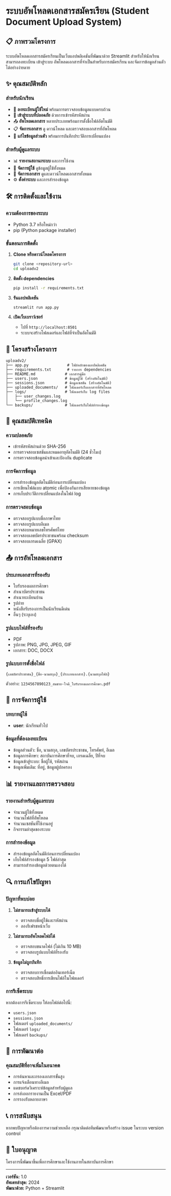 # ระบบอัพโหลดเอกสารสมัครเรียน (Student Document Upload System)

## 📋 ภาพรวมโครงการ

ระบบอัพโหลดเอกสารสมัครเรียนเป็นเว็บแอปพลิเคชันที่พัฒนาด้วย Streamlit สำหรับให้นักเรียนสามารถลงทะเบียน เข้าสู่ระบบ อัพโหลดเอกสารที่จำเป็นสำหรับการสมัครเรียน และจัดการข้อมูลส่วนตัวได้อย่างง่ายดาย

## ✨ คุณสมบัติหลัก

### สำหรับนักเรียน
- 📝 **ลงทะเบียนผู้ใช้ใหม่** พร้อมการตรวจสอบข้อมูลแบบครบถ้วน
- 🔐 **เข้าสู่ระบบที่ปลอดภัย** ด้วยการเข้ารหัสรหัสผ่าน
- 📤 **อัพโหลดเอกสาร** หลายประเภทพร้อมการตั้งชื่อไฟล์อัตโนมัติ
- 📋 **จัดการเอกสาร** ดู ดาวน์โหลด และตรวจสอบเอกสารที่อัพโหลด
- 👤 **แก้ไขข้อมูลส่วนตัว** พร้อมการบันทึกประวัติการเปลี่ยนแปลง

### สำหรับผู้ดูแลระบบ
- 📊 **รายงานสถานะระบบ** และการใช้งาน
- 👥 **จัดการผู้ใช้** ดูข้อมูลผู้ใช้ทั้งหมด
- 📁 **จัดการเอกสาร** ดูและดาวน์โหลดเอกสารทั้งหมด
- ⚙️ **ตั้งค่าระบบ** และการสำรองข้อมูล

## 🛠️ การติดตั้งและใช้งาน

### ความต้องการของระบบ
- Python 3.7 หรือใหม่กว่า
- pip (Python package installer)

### ขั้นตอนการติดตั้ง

1. **Clone หรือดาวน์โหลดโครงการ**
   ```bash
   git clone <repository-url>
   cd uploadv2
   ```

2. **ติดตั้ง dependencies**
   ```bash
   pip install -r requirements.txt
   ```

3. **รันแอปพลิเคชัน**
   ```bash
   streamlit run app.py
   ```

4. **เปิดเว็บเบราว์เซอร์**
   - ไปที่ `http://localhost:8501`
   - ระบบจะสร้างโฟลเดอร์และไฟล์ที่จำเป็นอัตโนมัติ



## 📁 โครงสร้างโครงการ

```
uploadv2/
├── app.py                 # ไฟล์หลักของแอปพลิเคชัน
├── requirements.txt       # รายการ dependencies
├── README.md             # เอกสารคู่มือ
├── users.json            # ข้อมูลผู้ใช้ (สร้างอัตโนมัติ)
├── sessions.json         # ข้อมูลเซสชัน (สร้างอัตโนมัติ)
├── uploaded_documents/   # โฟลเดอร์เก็บเอกสารที่อัพโหลด
├── logs/                 # โฟลเดอร์เก็บ log files
│   ├── user_changes.log
│   └── profile_changes.log
└── backups/              # โฟลเดอร์เก็บไฟล์สำรองข้อมูล
```

## 🔧 คุณสมบัติเทคนิค

### ความปลอดภัย
- เข้ารหัสรหัสผ่านด้วย SHA-256
- การตรวจสอบเซสชันและหมดอายุอัตโนมัติ (24 ชั่วโมง)
- การตรวจสอบข้อมูลนำเข้าและป้องกัน duplicate

### การจัดการข้อมูล
- การสำรองข้อมูลอัตโนมัติก่อนการเปลี่ยนแปลง
- การเขียนไฟล์แบบ atomic เพื่อป้องกันการเสียหายของข้อมูล
- การเก็บประวัติการเปลี่ยนแปลงในไฟล์ log

### การตรวจสอบข้อมูล
- ตรวจสอบรูปแบบชื่อภาษาไทย
- ตรวจสอบรูปแบบอีเมล
- ตรวจสอบหมายเลขโทรศัพท์ไทย
- ตรวจสอบเลขบัตรประชาชนพร้อม checksum
- ตรวจสอบเกรดเฉลี่ย (GPAX)

## 📤 การอัพโหลดเอกสาร

### ประเภทเอกสารที่รองรับ
- ใบรับรองผลการศึกษา
- สำเนาบัตรประชาชน
- สำเนาทะเบียนบ้าน
- รูปถ่าย
- หนังสือรับรองการเป็นนักเรียนดีเด่น
- อื่นๆ (ระบุเอง)

### รูปแบบไฟล์ที่รองรับ
- PDF
- รูปภาพ: PNG, JPG, JPEG, GIF
- เอกสาร: DOC, DOCX

### รูปแบบการตั้งชื่อไฟล์
```
{เลขบัตรประชาชน}_{ชื่อ-นามสกุล}_{ประเภทเอกสาร}.{นามสกุลไฟล์}
```
ตัวอย่าง: `1234567890123_สมชาย-ใจดี_ใบรับรองผลการศึกษา.pdf`

## 👥 การจัดการผู้ใช้

### บทบาทผู้ใช้
- **user**: นักเรียนทั่วไป

### ข้อมูลที่ต้องลงทะเบียน
- ข้อมูลส่วนตัว: ชื่อ, นามสกุล, เลขบัตรประชาชน, โทรศัพท์, อีเมล
- ข้อมูลการศึกษา: สถาบันการศึกษาที่จบ, เกรดเฉลี่ย, ปีที่จบ
- ข้อมูลเข้าสู่ระบบ: ชื่อผู้ใช้, รหัสผ่าน
- ข้อมูลเพิ่มเติม: ที่อยู่, ข้อมูลผู้ปกครอง

## 📊 รายงานและการตรวจสอบ

### รายงานสำหรับผู้ดูแลระบบ
- จำนวนผู้ใช้ทั้งหมด
- จำนวนไฟล์ที่อัพโหลด
- จำนวนเซสชันที่ใช้งานอยู่
- กิจกรรมล่าสุดของระบบ

### การสำรองข้อมูล
- สำรองข้อมูลอัตโนมัติก่อนการเปลี่ยนแปลง
- เก็บไฟล์สำรองข้อมูล 5 ไฟล์ล่าสุด
- สามารถสำรองข้อมูลด้วยตนเองได้

## 🔍 การแก้ไขปัญหา

### ปัญหาที่พบบ่อย

1. **ไม่สามารถเข้าสู่ระบบได้**
   - ตรวจสอบชื่อผู้ใช้และรหัสผ่าน
   - ลองรีเฟรชหน้าเว็บ

2. **ไม่สามารถอัพโหลดไฟล์ได้**
   - ตรวจสอบขนาดไฟล์ (ไม่เกิน 10 MB)
   - ตรวจสอบรูปแบบไฟล์ที่รองรับ

3. **ข้อมูลไม่ถูกบันทึก**
   - ตรวจสอบการเชื่อมต่ออินเทอร์เน็ต
   - ตรวจสอบสิทธิ์การเขียนไฟล์ในโฟลเดอร์

### การรีเซ็ตระบบ
หากต้องการรีเซ็ตระบบ ให้ลบไฟล์ต่อไปนี้:
- `users.json`
- `sessions.json`
- โฟลเดอร์ `uploaded_documents/`
- โฟลเดอร์ `logs/`
- โฟลเดอร์ `backups/`

## 🚀 การพัฒนาต่อ

### คุณสมบัติที่อาจเพิ่มในอนาคต
- การค้นหาและกรองเอกสารขั้นสูง
- การแจ้งเตือนทางอีเมล
- แดชบอร์ดวิเคราะห์ข้อมูลสำหรับผู้ดูแล
- การส่งออกรายงานเป็น Excel/PDF
- การรองรับหลายภาษา

## 📞 การสนับสนุน

หากพบปัญหาหรือต้องการความช่วยเหลือ กรุณาติดต่อทีมพัฒนาหรือสร้าง issue ในระบบ version control

## 📄 ใบอนุญาต

โครงการนี้พัฒนาขึ้นเพื่อการศึกษาและใช้งานภายในสถาบันการศึกษา

---

**เวอร์ชัน:** 1.0  
**อัพเดทล่าสุด:** 2024  
**พัฒนาด้วย:** Python + Streamlit